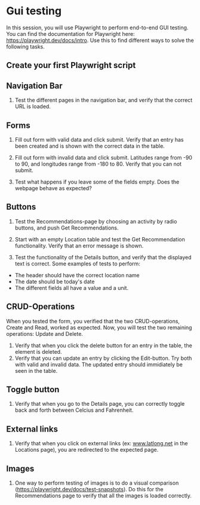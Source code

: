 # Gui testing
In this session, you will use Playwright to perform end-to-end GUI testing. You can find the documentation for Playwright here: https://playwright.dev/docs/intro. Use this to find different ways to solve the following tasks. 

## Create your first Playwright script


## Navigation Bar
1. Test the different pages in the navigation bar, and verify that the correct URL is loaded. 

## Forms
1. Fill out form with valid data and click submit. Verify that an entry has been created and is shown with the correct data in the table. 

2. Fill out form with invalid data and click submit.
Latitudes range from -90 to 90, and longitudes range from -180 to 80. 
Verify that you can not submit.

3. Test what happens if you leave some of the fields empty. Does the webpage behave as expected? 


## Buttons 
1. Test the Recommendations-page by choosing an activity by radio buttons, and push Get Recommendations. 

2. Start with an empty Location table and test the Get Recommendation functionality. Verify that an error message is shown. 

3. Test the functionality of the Details button, and verify that the displayed text is correct. Some examples of tests to perform: 
- The header should have the correct location name
- The date should be today's date
- The different fields all have a value and a unit. 

## CRUD-Operations
When you tested the form, you verified that the two CRUD-operations, Create and Read, worked as expected. Now, you will test the two remaining operations: Update and Delete. 
1. Verify that when you click the delete button for an entry in the table, the element is deleted. 
2. Verify that you can update an entry by clicking the Edit-button. Try both with valid and invalid data. The updated entry should immidiately be seen in the table. 

## Toggle button 
1. Verify that when you go to the Details page, you can correctly toggle back and forth between Celcius and Fahrenheit. 

## External links
1. Verify that when you click on external links (ex: www.latlong.net in the Locations page), you are redirected to the expected page. 

## Images 
1. One way to perform testing of images is to do a visual comparison (https://playwright.dev/docs/test-snapshots). Do this for the Recommendations page to verify that all the images is loaded correctly. 
